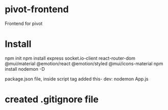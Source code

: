 # pivot-frontend
Frontend for pivot

# Install
npm init
npm install express socket.io-client react-router-dom @mui/material @emotion/react @emotion/styled @mui/icons-material
npm install nodemon -D

package.json file, inside script tag added this-
dev:  nodemon App.js

# created .gitignore file

